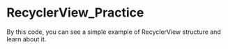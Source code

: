 # RecyclerView_Practice
By this code, you can see a simple example of RecyclerView structure and learn about it.
